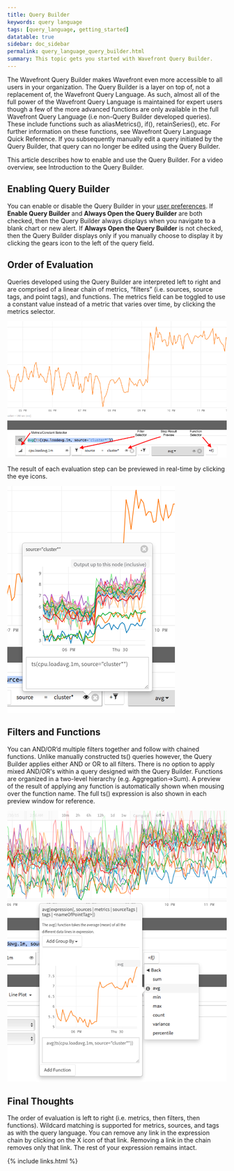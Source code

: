 ```yaml
---
title: Query Builder
keywords: query language
tags: [query_language, getting_started]
datatable: true
sidebar: doc_sidebar
permalink: query_language_query_builder.html
summary: This topic gets you started with Wavefront Query Builder.
---
```

The Wavefront Query Builder makes Wavefront even more accessible to all users in your organization. The Query Builder is a layer on top of, not a replacement of, the Wavefront Query Language. As such, almost all of the full power of the Wavefront Query Language is maintained for expert users though a few of the more advanced functions are only available in the full Wavefront Query Language (i.e non-Query Builder developed queries). These include functions such as aliasMetrics(), if(), retainSeries(), etc. For further information on these functions, see Wavefront Query Language Quick Reference.  If you subsequently manually edit a query initiated by the Query Builder, that query can no longer be edited using the Query Builder.
 
This article describes how to enable and use the Query Builder. For a video overview, see Introduction to the Query Builder.

## Enabling Query Builder

You can enable or disable the Query Builder in your [user preferences](). If **Enable Query Builder** and **Always Open the Query Builder** are both checked, then the Query Builder always displays when you navigate to a blank chart or new alert. If **Always Open the Query Builder** is not checked, then the Query Builder displays only if you manually choose to display it by clicking the gears icon <i class="fa fa-cogs"></i> to the left of the query field.
 
## Order of Evaluation

Queries developed using the Query Builder are interpreted left to right and are comprised of a linear chain of metrics, “filters” (i.e. sources, source tags, and point tags), and functions. The metrics field can be toggled to use a constant value instead of a metric that varies over time, by clicking the metrics selector.

![Query builder](images/query_builder.png)

The result of each evaluation step can be previewed in real-time by clicking the eye icons.

![Display query](images/display_query.png)

## Filters and Functions

You can AND/OR’d multiple filters together and follow with chained functions. Unlike manually constructed ts() queries however, the Query Builder applies either AND or OR to all filters. There is no option to apply mixed AND/OR's within a query designed with the Query Builder. Functions are organized in a two-level hierarchy (e.g. Aggregation->Sum). A preview of the result of applying any function is automatically shown when mousing over the function name. The full ts() expression is also shown in each preview window for reference.

![Functions](images/functions.png)

## Final Thoughts

The order of evaluation is left to right (i.e. metrics, then filters, then functions). Wildcard matching is supported for metrics, sources, and tags as with the query language. You can remove any link in the expression chain by clicking on the X icon of that link. Removing a link in the chain removes only that link. The rest of your expression remains intact.

{% include links.html %}